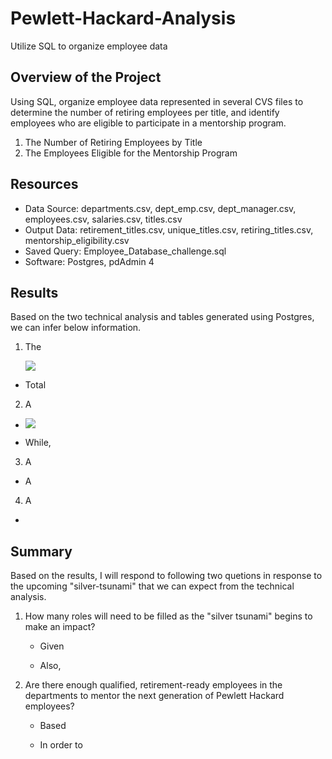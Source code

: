 # Pewlett-Hackard-Analysis
Utilize SQL to organize employee data 

## Overview of the Project
Using SQL, organize employee data represented in several CVS files to determine the number of retiring employees per title, and identify employees who are eligible to participate in a mentorship program.


1. The Number of Retiring Employees by Title
2. The Employees Eligible for the Mentorship Program

## Resources
- Data Source: departments.csv, dept_emp.csv, dept_manager.csv, employees.csv, salaries.csv, titles.csv
- Output Data: retirement_titles.csv, unique_titles.csv, retiring_titles.csv, mentorship_eligibility.csv
- Saved Query: Employee_Database_challenge.sql
- Software: Postgres, pdAdmin 4

## Results
  Based on the two technical analysis and tables generated using Postgres, we can infer below information.
  
  1. The 
  
      ![](analysis/PyBer_fare_summary_dataframe.png)
     
  - Total


  2. A 
  - 
      ![](analysis/PyBer_fare_summary.png)
  
  - While, 
  3. A
  - A
  
  4. A
  -
## Summary
   Based on the results, I will respond to following two quetions in response to the upcoming "silver-tsunami" that we can expect from the technical analysis.

  1. How many roles will need to be filled as the "silver tsunami" begins to make an impact?
    
     + Given 
 
     + Also, 
  
  2. Are there enough qualified, retirement-ready employees in the departments to mentor the next generation of Pewlett Hackard employees?
    
     + Based 

     + In order to 
  
